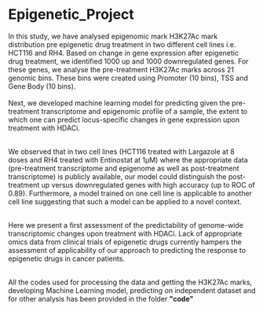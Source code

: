 # Epigenetic_Project

In this study, we have analysed epigenomic mark H3K27Ac mark distribution pre epigenetic drug treatment in two different cell lines i.e. HCT116 and RH4.
Based on change in gene expression after epigenetic drug treatment, we identified 1000 up and 1000 downregulated genes. For these genes, we analyse the pre-treatment H3K27Ac marks across 21 genomic bins. These bins were created using Promoter (10 bins), TSS and Gene Body (10 bins).
<br><br>Next, we developed machine learning model for predicting given the pre-treatment transcriptome and epigenomic profile of a sample, the extent to which one can predict locus-specific changes in gene expression upon treatment with HDACi.

<br>We observed that in two cell lines (HCT116 treated with Largazole at 8 doses and RH4 treated with Entinostat at 1µM) where the appropriate data (pre-treatment transcriptome and epigenome as well as post-treatment transcriptome) is publicly available, our model could distinguish the post-treatment up versus downregulated genes with high accuracy (up to ROC of 0.89). Furthermore, a model trained on one cell line is applicable to another cell line suggesting that such a model can be applied to a novel context. 

<br>Here we present a first assessment of the predictability of genome-wide transcriptomic changes upon treatment with HDACi. Lack of appropriate omics data from clinical trials of epigenetic drugs currently hampers the assessment of applicability of our approach to predicting the response to epigenetic drugs in cancer patients.

<br>All the codes used for processing the data and getting the H3K27Ac marks, developing Machine Learning model, predicting on independent dataset and for other analysis has been provided in the folder **"code"**
